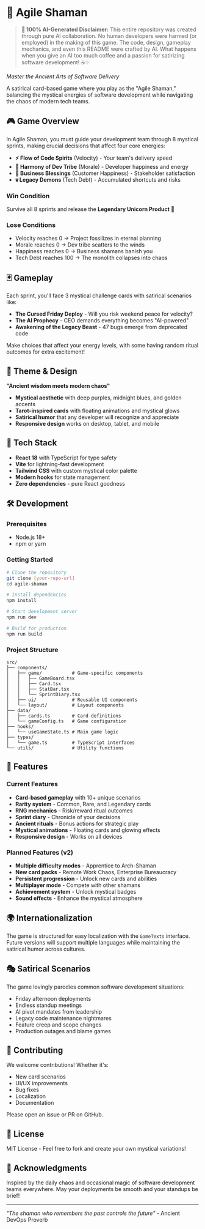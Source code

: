 # 🪬 Agile Shaman

> **🤖 100% AI-Generated Disclaimer:** This entire repository was created through pure AI collaboration. No human developers were harmed (or employed) in the making of this game. The code, design, gameplay mechanics, and even this README were crafted by AI. What happens when you give an AI too much coffee and a passion for satirizing software development! ☕✨

*Master the Ancient Arts of Software Delivery*

A satirical card-based game where you play as the "Agile Shaman," balancing the mystical energies of software development while navigating the chaos of modern tech teams.

## 🎮 Game Overview

In Agile Shaman, you must guide your development team through 8 mystical sprints, making crucial decisions that affect four core energies:

- **⚡ Flow of Code Spirits** (Velocity) - Your team's delivery speed
- **🧘 Harmony of Dev Tribe** (Morale) - Developer happiness and energy  
- **🌟 Business Blessings** (Customer Happiness) - Stakeholder satisfaction
- **💀 Legacy Demons** (Tech Debt) - Accumulated shortcuts and risks

### Win Condition
Survive all 8 sprints and release the **Legendary Unicorn Product** 🦄

### Lose Conditions
- Velocity reaches 0 → Project fossilizes in eternal planning
- Morale reaches 0 → Dev tribe scatters to the winds
- Happiness reaches 0 → Business shamans banish you
- Tech Debt reaches 100 → The monolith collapses into chaos

## 🃏 Gameplay

Each sprint, you'll face 3 mystical challenge cards with satirical scenarios like:
- **The Cursed Friday Deploy** - Will you risk weekend peace for velocity?
- **The AI Prophecy** - CEO demands everything becomes "AI-powered"
- **Awakening of the Legacy Beast** - 47 bugs emerge from deprecated code

Make choices that affect your energy levels, with some having random ritual outcomes for extra excitement!

## 🎨 Theme & Design

**"Ancient wisdom meets modern chaos"**

- **Mystical aesthetic** with deep purples, midnight blues, and golden accents
- **Tarot-inspired cards** with floating animations and mystical glows
- **Satirical humor** that any developer will recognize and appreciate
- **Responsive design** works on desktop, tablet, and mobile

## 🚀 Tech Stack

- **React 18** with TypeScript for type safety
- **Vite** for lightning-fast development
- **Tailwind CSS** with custom mystical color palette
- **Modern hooks** for state management
- **Zero dependencies** - pure React goodness

## 🛠️ Development

### Prerequisites
- Node.js 18+ 
- npm or yarn

### Getting Started

```bash
# Clone the repository
git clone [your-repo-url]
cd agile-shaman

# Install dependencies
npm install

# Start development server
npm run dev

# Build for production
npm run build
```

### Project Structure

```
src/
├── components/
│   ├── game/           # Game-specific components
│   │   ├── GameBoard.tsx
│   │   ├── Card.tsx
│   │   ├── StatBar.tsx
│   │   └── SprintDiary.tsx
│   ├── ui/             # Reusable UI components
│   └── layout/         # Layout components
├── data/
│   ├── cards.ts        # Card definitions
│   └── gameConfig.ts   # Game configuration
├── hooks/
│   └── useGameState.ts # Main game logic
├── types/
│   └── game.ts         # TypeScript interfaces
└── utils/              # Utility functions
```

## 🎯 Features

### Current Features
- **Card-based gameplay** with 10+ unique scenarios
- **Rarity system** - Common, Rare, and Legendary cards
- **RNG mechanics** - Risk/reward ritual outcomes  
- **Sprint diary** - Chronicle of your decisions
- **Ancient rituals** - Bonus actions for strategic play
- **Mystical animations** - Floating cards and glowing effects
- **Responsive design** - Works on all devices

### Planned Features (v2)
- **Multiple difficulty modes** - Apprentice to Arch-Shaman
- **New card packs** - Remote Work Chaos, Enterprise Bureaucracy
- **Persistent progression** - Unlock new cards and abilities
- **Multiplayer mode** - Compete with other shamans
- **Achievement system** - Unlock mystical badges
- **Sound effects** - Enhance the mystical atmosphere

## 🌍 Internationalization

The game is structured for easy localization with the `GameTexts` interface. Future versions will support multiple languages while maintaining the satirical humor across cultures.

## 🎭 Satirical Scenarios

The game lovingly parodies common software development situations:

- Friday afternoon deployments
- Endless standup meetings  
- AI pivot mandates from leadership
- Legacy code maintenance nightmares
- Feature creep and scope changes
- Production outages and blame games

## 🤝 Contributing

We welcome contributions! Whether it's:
- New card scenarios
- UI/UX improvements  
- Bug fixes
- Localization
- Documentation

Please open an issue or PR on GitHub.

## 📄 License

MIT License - Feel free to fork and create your own mystical variations!

## 🙏 Acknowledgments

Inspired by the daily chaos and occasional magic of software development teams everywhere. May your deployments be smooth and your standups be brief! 

---

*"The shaman who remembers the past controls the future"* - Ancient DevOps Proverb